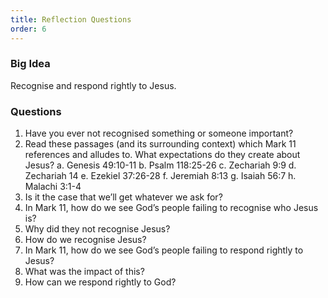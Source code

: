 ```yaml
---
title: Reflection Questions
order: 6
---
```


### Big Idea 
Recognise and respond rightly to Jesus. 


### Questions

1. Have you ever not recognised something or someone important?
2. Read these passages (and its surrounding context) which Mark 11 references and alludes to. What expectations do they create about Jesus? 
a.     Genesis 49:10-11
b.    Psalm 118:25-26
c.     Zechariah 9:9
d.    Zechariah 14
e.     Ezekiel 37:26-28
f.      Jeremiah 8:13
g.    Isaiah 56:7
h.    Malachi 3:1-4
3. Is it the case that we’ll get whatever we ask for? 
4. In Mark 11, how do we see God’s people failing to recognise who Jesus is? 
5. Why did they not recognise Jesus? 
6. How do we recognise Jesus? 
7. In Mark 11, how do we see God’s people failing to respond rightly to Jesus? 
8. What was the impact of this? 
9. How can we respond rightly to God? 
